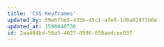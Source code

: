 ```yaml
---
title: 'CSS Keyframes'
updated_by: 59e67be5-435b-45c1-a7e6-1d9a02873b6e
updated_at: 1598040730
id: 2aa404bd-56a5-4027-8996-659aedcee037
---
```

